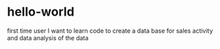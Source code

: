 # hello-world
first time user
I want to learn code to create a data base for sales activity and data analysis of the data
